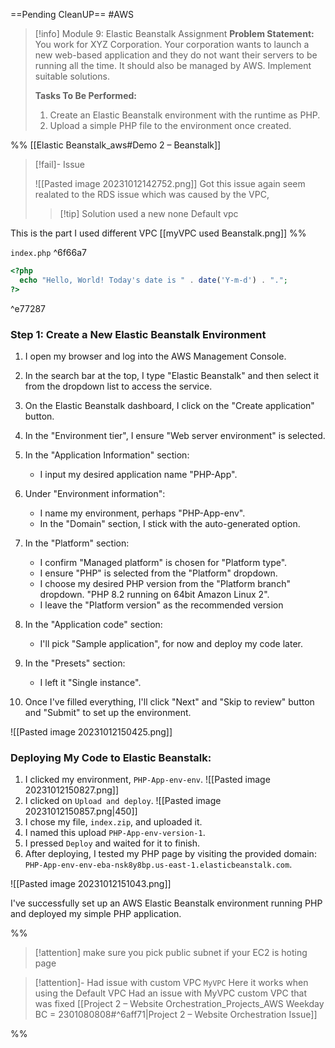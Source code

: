 ==Pending CleanUP==
#AWS

> [!info] Module 9: Elastic Beanstalk Assignment
> **Problem Statement:** 
> You work for XYZ Corporation. Your corporation wants to launch a new web-based application and they do not want their servers to be running all the time. It should also be managed by AWS. Implement suitable solutions. 
> 
> **Tasks To Be Performed:** 
> 1. Create an Elastic Beanstalk environment with the runtime as PHP. 
> 2. Upload a simple PHP file to the environment once created.

%%
[[Elastic Beanstalk_aws#Demo 2 – Beanstalk]]

> [!fail]- Issue
> 
> ![[Pasted image 20231012142752.png]]
> Got this issue again seem realated to the RDS issue which was caused by the VPC, 
> 
> > [!tip] Solution
> > used a new none Default vpc
> 

This is the part I used different VPC
[[myVPC used Beanstalk.png]]
%%

`index.php` ^6f66a7
```php
<?php
  echo "Hello, World! Today's date is " . date('Y-m-d') . ".";
?>
```

^e77287

### Step 1: Create a New Elastic Beanstalk Environment

1. I open my browser and log into the AWS Management Console.
2. In the search bar at the top, I type "Elastic Beanstalk" and then select it from the dropdown list to access the service.
3. On the Elastic Beanstalk dashboard, I click on the "Create application" button.

4. In the "Environment tier", I ensure "Web server environment" is selected.
    
5. In the "Application Information" section:
    - I input my desired application name "PHP-App".
      
6. Under "Environment information":
    - I name my environment, perhaps "PHP-App-env".
    - In the "Domain" section, I stick with the auto-generated option.
      
7. In the "Platform" section:
    - I confirm "Managed platform" is chosen for "Platform type".
    - I ensure "PHP" is selected from the "Platform" dropdown.
    - I choose my desired PHP version from the "Platform branch" dropdown. "PHP 8.2 running on 64bit Amazon Linux 2".
    - I leave the "Platform version" as the recommended version
      
8. In the "Application code" section:
    - I'll pick "Sample application", for now and deploy my code later.
    
9. In the "Presets" section:
    - I left it "Single instance".
      
10. Once I've filled everything, I'll click "Next" and "Skip to review" button and "Submit" to set up the environment.

![[Pasted image 20231012150425.png]]

### Deploying My Code to Elastic Beanstalk:

1. I clicked my environment, `PHP-App-env-env`.
   ![[Pasted image 20231012150827.png]]
2. I clicked on `Upload and deploy`.
   ![[Pasted image 20231012150857.png|450]]
3. I chose my file, `index.zip`, and uploaded it.
4. I named this upload `PHP-App-env-version-1`.
5. I pressed `Deploy` and waited for it to finish.
6. After deploying, I tested my PHP page by visiting the provided domain: `PHP-App-env-env-eba-nsk8y8bp.us-east-1.elasticbeanstalk.com`.

![[Pasted image 20231012151043.png]]

I've successfully set up an AWS Elastic Beanstalk environment running PHP and deployed my simple PHP application.



%%

> [!attention]
> make sure you pick public subnet if your EC2 is hoting page

> [!attention]- Had issue with custom VPC `MyVPC`
> Here it works when using the Default VPC
> Had an issue with MyVPC custom VPC that was fixed
> [[Project 2 – Website Orchestration_Projects_AWS Weekday BC = 2301080808#^6aff71|Project 2 – Website Orchestration Issue]]

%%





